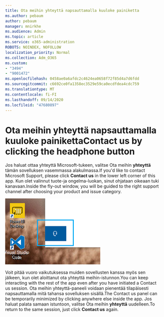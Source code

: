```yaml
---
title: Ota meihin yhteyttä napsauttamalla kuuloke painiketta
ms.author: pebaum
author: pebaum
manager: mnirkhe
ms.audience: Admin
ms.topic: article
ms.service: o365-administration
ROBOTS: NOINDEX, NOFOLLOW
localization_priority: Normal
ms.collection: Adm_O365
ms.custom:
- "3494"
- "9001472"
ms.openlocfilehash: 0458ae0a6afdc2c4624ea0658f72f85d4a7d6fdd
ms.sourcegitcommit: c6692ce0fa1358ec3529e59ca0ecdfdea4cdc759
ms.translationtype: MT
ms.contentlocale: fi-FI
ms.lasthandoff: 09/14/2020
ms.locfileid: "47680897"
---
```

# <a name="contact-us-by-clicking-the-headphone-button"></a><span data-ttu-id="d2482-102">Ota meihin yhteyttä napsauttamalla kuuloke painiketta</span><span class="sxs-lookup"><span data-stu-id="d2482-102">Contact us by clicking the headphone button</span></span>

<span data-ttu-id="d2482-103">Jos haluat ottaa yhteyttä Microsoft-tukeen, valitse Ota meihin **yhteyttä** tämän sovelluksen vasemmassa alakulmassa.</span><span class="sxs-lookup"><span data-stu-id="d2482-103">If you'd like to contact Microsoft Support, please click **Contact us** in the lower left corner of this app.</span></span> <span data-ttu-id="d2482-104">Kun olet valinnut tuote-ja ongelma-luokan, sinut ohjataan oikeaan tuki kanavaan.</span><span class="sxs-lookup"><span data-stu-id="d2482-104">Inside the fly-out window, you will be guided to the right support channel after choosing your product and issue category.</span></span>

![Ota meihin yhteyttä napsauttamalla kuuloke kuvaketta.](media/contact-us-headphone-icon.png)

<span data-ttu-id="d2482-106">Voit pitää vuoro vaikutuksessa muiden sovellusten kanssa myös sen jälkeen, kun olet aloittanut ota yhteyttä meihin-istunnon.</span><span class="sxs-lookup"><span data-stu-id="d2482-106">You can keep interacting with the rest of the app even after you have initiated a Contact us session.</span></span> <span data-ttu-id="d2482-107">Ota meihin yhteyttä-paneeli voidaan pienentää tilapäisesti napsauttamalla mitä tahansa sovelluksen sisällä.</span><span class="sxs-lookup"><span data-stu-id="d2482-107">The Contact us panel can be temporarily minimized by clicking anywhere else inside the app.</span></span> <span data-ttu-id="d2482-108">Jos haluat palata samaan istuntoon, valitse Ota meihin **yhteyttä** uudelleen.</span><span class="sxs-lookup"><span data-stu-id="d2482-108">To return to the same session, just click **Contact us** again.</span></span>
